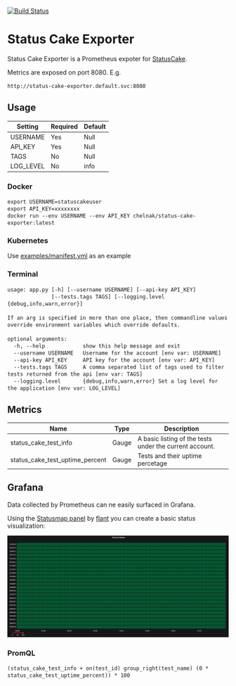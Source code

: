 [![Build Status](https://craigg.visualstudio.com/Pipelines/_apis/build/status/status-cake-exporter?branchName=master)](https://craigg.visualstudio.com/Pipelines/_build/latest?definitionId=19&branchName=master)



# Status Cake Exporter

Status Cake Exporter is a Prometheus expoter for [StatusCake](https://www.statuscake.com/).

Metrics are exposed on port 8080. E.g.

```
http://status-cake-exporter.default.svc:8080
```

## Usage

| Setting  | Required | Default |
|----------|----------|---------|
| USERNAME | Yes      | Null    | 
| API_KEY  | Yes      | Null    |
| TAGS     | No       | Null    |
| LOG_LEVEL| No       | info    | 

### Docker

```
export USERNAME=statuscakeuser
export API_KEY=xxxxxxxx
docker run --env USERNAME --env API_KEY chelnak/status-cake-exporter:latest
```

### Kubernetes

Use [examples/manifest.yml](examples/manifest.yml) as an example

### Terminal

```
usage: app.py [-h] [--username USERNAME] [--api-key API_KEY]
              [--tests.tags TAGS] [--logging.level {debug,info,warn,error}]

If an arg is specified in more than one place, then commandline values
override environment variables which override defaults.

optional arguments:
  -h, --help            show this help message and exit
  --username USERNAME   Username for the account [env var: USERNAME]
  --api-key API_KEY     API key for the account [env var: API_KEY]
  --tests.tags TAGS     A comma separated list of tags used to filter tests returned from the api [env var: TAGS]
  --logging.level       {debug,info,warn,error} Set a log level for the application [env var: LOG_LEVEL]
```                    

## Metrics

| Name| Type | Description |
|-----|------|-------------|
| status_cake_test_info | Gauge |A basic listing of the tests under the current account. |
| status_cake_test_uptime_percent | Gauge | Tests and their uptime percetage |

## Grafana
Data collected by Prometheus can ne easily surfaced in Grafana.

Using the [Statusmap panel](https://grafana.com/grafana/plugins/flant-statusmap-panel) by [flant](https://github.com/flant/grafana-statusmap) you can create a basic status visualization:

![](examples/grafana.png)

### PromQL
```PromQL
(status_cake_test_info + on(test_id) group_right(test_name) (0 * status_cake_test_uptime_percent)) * 100
```